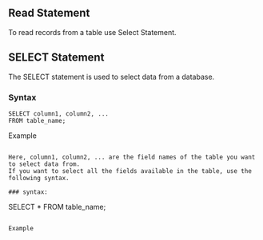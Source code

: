 ## Read Statement
To read records from a table use Select Statement. 

## SELECT Statement
The SELECT statement is used to select data from a database.

### Syntax
```
SELECT column1, column2, ...
FROM table_name;
```
Example
```

Here, column1, column2, ... are the field names of the table you want to select data from.
If you want to select all the fields available in the table, use the following syntax.

### syntax:
```
SELECT * FROM table_name;
```

Example
```

